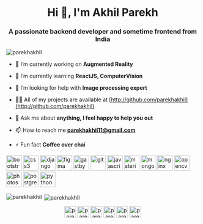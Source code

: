 <h1 align="center">Hi 👋, I'm Akhil Parekh</h1>
<h3 align="center">A passionate backend developer and sometime frontend from India</h3>

<p align="left"> <img src="https://komarev.com/ghpvc/?username=parekhakhil" alt="parekhakhil" /> </p>

- 🔭 I’m currently working on **Augmented Reality**

- 🌱 I’m currently learning **ReactJS, ComputerVision**

- 🤝 I’m looking for help with **Image processing expert**

- 👨‍💻 All of my projects are available at [http://github.com/parekhakhil](http://github.com/parekhakhil)

- 💬 Ask me about **anything, I feel happy to help you out**

- 📫 How to reach me **parekhakhil11@gmail.com**

- ⚡ Fun fact **Coffee over chai**

<p align="left"><img src="https://devicons.github.io/devicon/devicon.git/icons/bootstrap/bootstrap-plain.svg" alt="bootstrap" width="40" height="40"/> <img src="https://devicons.github.io/devicon/devicon.git/icons/css3/css3-original-wordmark.svg" alt="css3" width="40" height="40"/> <img src="https://devicons.github.io/devicon/devicon.git/icons/django/django-original.svg" alt="django" width="40" height="40"/> <img src="https://www.vectorlogo.zone/logos/figma/figma-icon.svg" alt="figma" width="40" height="40"/> <img src="https://www.vectorlogo.zone/logos/gatsbyjs/gatsbyjs-icon.svg" alt="gastby" width="40" height="40"/> <img src="https://www.vectorlogo.zone/logos/git-scm/git-scm-icon.svg" alt="git" width="40" height="40"/> <img src="https://devicons.github.io/devicon/devicon.git/icons/javascript/javascript-original.svg" alt="javascript" width="40" height="40"/> <img src="https://raw.githubusercontent.com/prplx/svg-logos/5585531d45d294869c4eaab4d7cf2e9c167710a9/svg/materialize.svg" alt="materialize" width="40" height="40"/> <img src="https://devicons.github.io/devicon/devicon.git/icons/mongodb/mongodb-original-wordmark.svg" alt="mongodb" width="40" height="40"/> <img src="https://devicons.github.io/devicon/devicon.git/icons/nginx/nginx-original.svg" alt="nginx" width="40" height="40"/> <img src="https://www.vectorlogo.zone/logos/opencv/opencv-icon.svg" alt="opencv" width="40" height="40"/> <img src="https://devicons.github.io/devicon/devicon.git/icons/photoshop/photoshop-plain.svg" alt="photoshop" width="40" height="40"/> <img src="https://devicons.github.io/devicon/devicon.git/icons/postgresql/postgresql-original-wordmark.svg" alt="postgresql" width="40" height="40"/> <img src="https://devicons.github.io/devicon/devicon.git/icons/python/python-original.svg" alt="python" width="40" height="40"/></p><p><img align="left" src="https://github-readme-stats.vercel.app/api/top-langs/?username=parekhakhil&layout=compact&hide=html" alt="parekhakhil" /></p>

<p>&nbsp;<img align="center" src="https://github-readme-stats.vercel.app/api?username=parekhakhil&show_icons=true" alt="parekhakhil" /></p>

<p align="center">
<a href="https://twitter.com/parekh_akhil" target="blank"><img align="center" src="https://cdn.jsdelivr.net/npm/simple-icons@3.0.1/icons/twitter.svg" alt="parekh_akhil" height="30" width="30" /></a>
<a href="https://linkedin.com/in/parekhakhil" target="blank"><img align="center" src="https://cdn.jsdelivr.net/npm/simple-icons@3.0.1/icons/linkedin.svg" alt="parekhakhil" height="30" width="30" /></a>
<a href="https://stackoverflow.com/users/parekh-akhil" target="blank"><img align="center" src="https://cdn.jsdelivr.net/npm/simple-icons@3.0.1/icons/stackoverflow.svg" alt="parekh-akhil" height="30" width="30" /></a>
<a href="https://kaggle.com/parekhakhil" target="blank"><img align="center" src="https://cdn.jsdelivr.net/npm/simple-icons@3.0.1/icons/kaggle.svg" alt="parekhakhil" height="30" width="30" /></a>
<a href="https://fb.com/parekhakhil1" target="blank"><img align="center" src="https://cdn.jsdelivr.net/npm/simple-icons@3.0.1/icons/facebook.svg" alt="parekhakhil1" height="30" width="30" /></a>
<a href="https://instagram.com/parekh_akhil" target="blank"><img align="center" src="https://cdn.jsdelivr.net/npm/simple-icons@3.0.1/icons/instagram.svg" alt="parekh_akhil" height="30" width="30" /></a>
</p>

